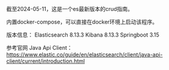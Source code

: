 截至2024-05-11，这是一个es最新版本的crud指南。

内置docker-compose，可以直接在docker环境上启动该程序。

版本信息：
Elasticsearch 8.13.3
Kibana 8.13.3
Springboot 3.15

参考官网 Java Api Client：https://www.elastic.co/guide/en/elasticsearch/client/java-api-client/current/introduction.html
